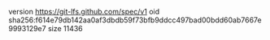 version https://git-lfs.github.com/spec/v1
oid sha256:f614e79db142aa0af3dbdb59f73bfb9ddcc497bad00bdd60ab7667e9993129e7
size 11436
